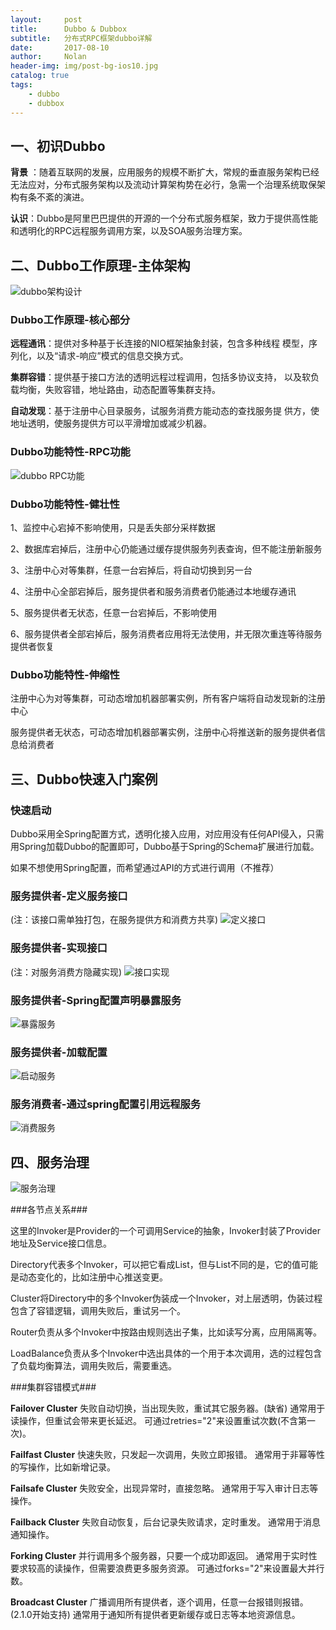 ```yaml
---
layout:     post
title:      Dubbo & Dubbox
subtitle:   分布式RPC框架dubbo详解
date:       2017-08-10
author:     Nolan
header-img: img/post-bg-ios10.jpg
catalog: true
tags:
    - dubbo
    - dubbox
---
```


## 一、初识Dubbo ##

**背景** ：随着互联网的发展，应用服务的规模不断扩大，常规的垂直服务架构已经无法应对，分布式服务架构以及流动计算架构势在必行，急需一个治理系统取保架构有条不紊的演进。

**认识**：Dubbo是阿里巴巴提供的开源的一个分布式服务框架，致力于提供高性能和透明化的RPC远程服务调用方案，以及SOA服务治理方案。

## 二、Dubbo工作原理-主体架构 ##

![dubbo架构设计](/img/dubbo_job_lc.jpg)
### Dubbo工作原理-核心部分 ###
**远程通讯**：提供对多种基于长连接的NIO框架抽象封装，包含多种线程
模型，序列化，以及“请求-响应”模式的信息交换方式。

**集群容错**：提供基于接口方法的透明远程过程调用，包括多协议支持，
以及软负载均衡，失败容错，地址路由，动态配置等集群支持。

**自动发现**：基于注册中心目录服务，试服务消费方能动态的查找服务提
供方，使地址透明，使服务提供方可以平滑增加或减少机器。

### Dubbo功能特性-RPC功能 ###
![dubbo RPC功能](/img/dubbo_rpc.jpg)
### Dubbo功能特性-健壮性 ###
1、监控中心宕掉不影响使用，只是丢失部分采样数据

2、数据库宕掉后，注册中心仍能通过缓存提供服务列表查询，但不能注册新服务

3、注册中心对等集群，任意一台宕掉后，将自动切换到另一台

4、注册中心全部宕掉后，服务提供者和服务消费者仍能通过本地缓存通讯

5、服务提供者无状态，任意一台宕掉后，不影响使用

6、服务提供者全部宕掉后，服务消费者应用将无法使用，并无限次重连等待服务提供者恢复

### Dubbo功能特性-伸缩性 ###
注册中心为对等集群，可动态增加机器部署实例，所有客户端将自动发现新的注册中心

服务提供者无状态，可动态增加机器部署实例，注册中心将推送新的服务提供者信息给消费者

## 三、Dubbo快速入门案例 ##

### 快速启动 ###
Dubbo采用全Spring配置方式，透明化接入应用，对应用没有任何API侵入，只需用Spring加载Dubbo的配置即可，Dubbo基于Spring的Schema扩展进行加载。

如果不想使用Spring配置，而希望通过API的方式进行调用（不推荐）

### 服务提供者-定义服务接口 ###

(注：该接口需单独打包，在服务提供方和消费方共享)
![定义接口](/img/dubbo_dyjk.jpg)
### 服务提供者-实现接口 ###
(注：对服务消费方隐藏实现)
![接口实现](/img/dubbo_jksx.jpg)
### 服务提供者-Spring配置声明暴露服务 ###
![暴露服务](/img/dubbo_plfw.jpg)
### 服务提供者-加载配置 ###
![启动服务](/img/dubbo_qdfw.jpg)
### 服务消费者-通过spring配置引用远程服务 ###
![消费服务](/img/dubbo_xffw.jpg)

## 四、服务治理 ##

![服务治理](/img/dubbo_fwzl.png)

###各节点关系###

这里的Invoker是Provider的一个可调用Service的抽象，Invoker封装了Provider地址及Service接口信息。

Directory代表多个Invoker，可以把它看成List<Invoker>，但与List不同的是，它的值可能是动态变化的，比如注册中心推送变更。

Cluster将Directory中的多个Invoker伪装成一个Invoker，对上层透明，伪装过程包含了容错逻辑，调用失败后，重试另一个。

Router负责从多个Invoker中按路由规则选出子集，比如读写分离，应用隔离等。

LoadBalance负责从多个Invoker中选出具体的一个用于本次调用，选的过程包含了负载均衡算法，调用失败后，需要重选。

###集群容错模式###

**Failover Cluster**
失败自动切换，当出现失败，重试其它服务器。(缺省)
通常用于读操作，但重试会带来更长延迟。
可通过retries="2"来设置重试次数(不含第一次)。

**Failfast Cluster**
快速失败，只发起一次调用，失败立即报错。
通常用于非幂等性的写操作，比如新增记录。

**Failsafe Cluster**
失败安全，出现异常时，直接忽略。
通常用于写入审计日志等操作。

**Failback Cluster**
失败自动恢复，后台记录失败请求，定时重发。
通常用于消息通知操作。

**Forking Cluster**
并行调用多个服务器，只要一个成功即返回。
通常用于实时性要求较高的读操作，但需要浪费更多服务资源。
可通过forks="2"来设置最大并行数。

**Broadcast Cluster**
广播调用所有提供者，逐个调用，任意一台报错则报错。(2.1.0开始支持)
通常用于通知所有提供者更新缓存或日志等本地资源信息。

